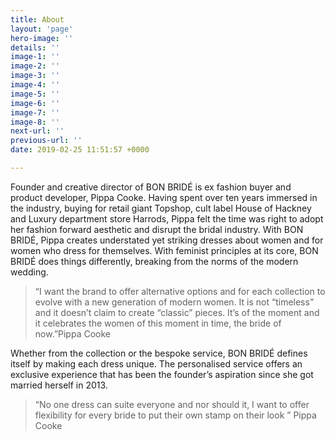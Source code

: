 ```yaml
---
title: About
layout: 'page'
hero-image: ''
details: ''
image-1: ''
image-2: ''
image-3: ''
image-4: ''
image-5: ''
image-6: ''
image-7: ''
image-8: ''
next-url: ''
previous-url: ''
date: 2019-02-25 11:51:57 +0000

---
```

Founder and creative director of BON BRIDÉ is ex fashion buyer and product developer, Pippa Cooke. Having spent over ten years immersed in the industry, buying for retail giant Topshop, cult label House of Hackney and Luxury department store Harrods, Pippa felt the time was right to adopt her fashion forward aesthetic and disrupt the bridal industry. With BON BRIDÉ, Pippa creates understated yet striking dresses about women and for women who dress for themselves. With feminist principles at its core, BON BRIDÉ does things differently, breaking from the norms of the modern wedding.

> “I want the brand to offer alternative options and for each collection to evolve with a new generation of modern women. It is not “timeless” and it doesn’t claim to create “classic” pieces. It’s of the moment and it celebrates the women of this moment in time, the bride of now.”Pippa Cooke

Whether from the collection or the bespoke service, BON BRIDÉ defines itself by making each dress unique. The personalised service offers an exclusive experience that has been the founder’s aspiration since she got married herself in 2013.

> “No one dress can suite everyone and nor should it, I want to offer flexibility for every bride to put their own stamp on their look ” Pippa Cooke